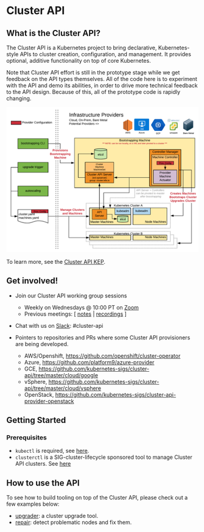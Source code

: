 # Cluster API
## What is the Cluster API?

The Cluster API is a Kubernetes project to bring declarative, Kubernetes-style
APIs to cluster creation, configuration, and management. It provides optional,
additive functionality on top of core Kubernetes.

Note that Cluster API effort is still in the prototype stage while we get
feedback on the API types themselves. All of the code here is to experiment with
the API and demo its abilities, in order to drive more technical feedback to the
API design. Because of this, all of the prototype code is rapidly changing.

![Cluster API Architecture](architecture.png "Cluster API Architecture")

To learn more, see the [Cluster API KEP][cluster-api-kep].

## Get involved!

* Join our Cluster API working group sessions
  * Weekly on Wednesdays @ 10:00 PT on [Zoom][zoomMeeting]
  * Previous meetings: \[ [notes][notes] | [recordings][recordings] \]

* Chat with us on [Slack](http://slack.k8s.io/): #cluster-api

* Pointers to repositories and PRs where some Cluster API provisioners are being
  developed.
  * AWS/Openshift, https://github.com/openshift/cluster-operator
  * Azure, https://github.com/platform9/azure-provider
  * GCE, https://github.com/kubernetes-sigs/cluster-api/tree/master/cloud/google
  * vSphere, https://github.com/kubernetes-sigs/cluster-api/tree/master/cloud/vsphere
  * OpenStack, https://github.com/kubernetes-sigs/cluster-api-provider-openstack

## Getting Started
### Prerequisites
* `kubectl` is required, see [here](http://kubernetes.io/docs/user-guide/prereqs/).
* `clusterctl` is a SIG-cluster-lifecycle sponsored tool to manage Cluster API clusters. See [here](clusterctl)
 
## How to use the API

To see how to build tooling on top of the Cluster API, please check out a few examples below:

* [upgrader](tools/upgrader/README.md): a cluster upgrade tool.
* [repair](tools/repair/README.md): detect problematic nodes and fix them.

[cluster-api-kep]: https://github.com/kubernetes/community/blob/master/keps/sig-cluster-lifecycle/0003-cluster-api.md
[notes]: https://docs.google.com/document/d/16ils69KImmE94RlmzjWDrkmFZysgB2J4lGnYMRN89WM/edit
[recordings]: https://www.youtube.com/playlist?list=PL69nYSiGNLP29D0nYgAGWt1ZFqS9Z7lw4
[zoomMeeting]: https://zoom.us/j/166836624
